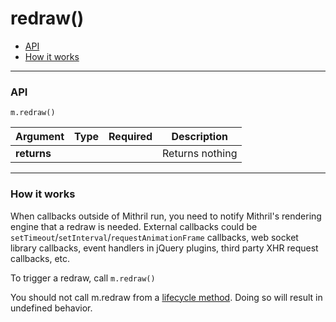 # redraw()

- [API](#api)
- [How it works](#how-it-works)

---

### API

`m.redraw()`

Argument    | Type                 | Required | Description
----------- | -------------------- | -------- | ---
**returns** |                      |          | Returns nothing

---

### How it works

When callbacks outside of Mithril run, you need to notify Mithril's rendering engine that a redraw is needed. External callbacks could be `setTimeout`/`setInterval`/`requestAnimationFrame` callbacks, web socket library callbacks, event handlers in jQuery plugins, third party XHR request callbacks, etc.

To trigger a redraw, call `m.redraw()`

You should not call m.redraw from a [lifecycle method](lifecycle-methods.md). Doing so will result in undefined behavior.
